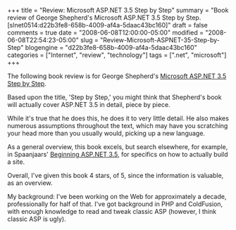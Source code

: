 +++
title = "Review: Microsoft ASP.NET 3.5 Step by Step"
summary = "Book review of George Shepherd's Microsoft ASP.NET 3.5 Step by Step. [slnet0514:d22b3fe8-658b-4009-af4a-5daac43bc160]"
draft = false
comments = true
date = "2008-06-08T12:00:00-05:00"
modified = "2008-06-08T22:54:23-05:00"
slug = "Review-Microsoft-ASPNET-35-Step-by-Step"
blogengine = "d22b3fe8-658b-4009-af4a-5daac43bc160"
categories = ["Internet", "review", "technology"]
tags = [".net", "microsoft"]
+++

<div class="note">
<p>
The following book review is for George Shepherd&#39;s <a href="http://www.amazon.com/dp/0735624267?tag=strivinglifen-20" target="_blank">Microsoft ASP.NET 3.5 Step by Step</a>. 
</p>
</div>
<p>
Based upon the title, &#39;Step by Step,&#39; you might think that Shepherd&#39;s book will actually cover ASP.NET 3.5 in detail, piece by piece. 
</p>
<p>
While it&#39;s true that he does this, he does it to very little detail. He also makes numerous assumptions throughout the text, which may have you scratching your head more than you usually would, picking up a new language. 
</p>
<p>
As a general overview, this book excels, but search elsewhere, for example, in Spaanjaars&#39; <a href="http://www.amazon.com/dp/047018759X?tag=strivinglifen-20" target="_blank">Beginning ASP.NET 3.5</a>, for specifics on how to actually build a site. 
</p>
<p>
Overall, I&#39;ve given this book 4 stars, of 5, since the information is valuable, as an overview. 
</p>
<p>
My background: I&#39;ve been working on the Web for approximately a decade, professionally for half of that. I&#39;ve got background in PHP and ColdFusion, with enough knowledge to read and tweak classic ASP (however, I think classic ASP is ugly). 
</p>

